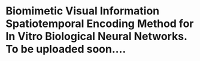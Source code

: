 # Biomimetic Visual Information Spatiotemporal Encoding Method for In Vitro Biological Neural Networks. To be uploaded soon....
